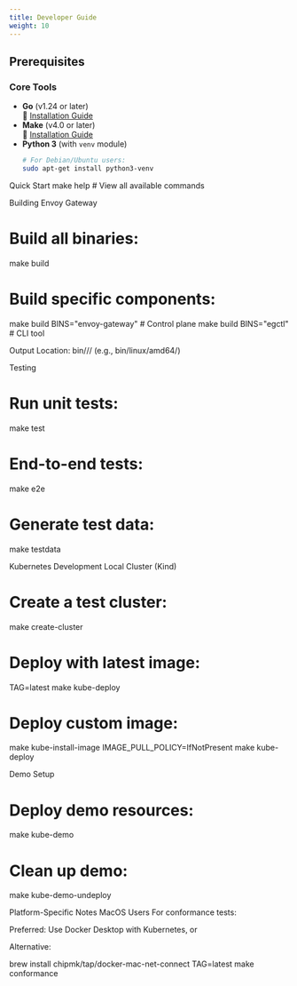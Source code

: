 ```yaml
---
title: Developer Guide
weight: 10
---
```


## Prerequisites

### Core Tools
- **Go** (v1.24 or later)  
  📌 [Installation Guide](https://go.dev/doc/install)  
- **Make** (v4.0 or later)  
  📌 [Installation Guide](https://www.gnu.org/software/make)  
- **Python 3** (with `venv` module)  
  ```bash
  # For Debian/Ubuntu users:
  sudo apt-get install python3-venv

Quick Start
make help  # View all available commands

Building Envoy Gateway
# Build all binaries:
make build

# Build specific components:
make build BINS="envoy-gateway"  # Control plane
make build BINS="egctl"         # CLI tool


 Output Location: bin/<OS>/<ARCH>/ (e.g., bin/linux/amd64/)


Testing

# Run unit tests:
make test

# End-to-end tests:
make e2e

# Generate test data:
make testdata

Kubernetes Development
Local Cluster (Kind)

# Create a test cluster:
make create-cluster

# Deploy with latest image:
TAG=latest make kube-deploy

# Deploy custom image:
make kube-install-image
IMAGE_PULL_POLICY=IfNotPresent make kube-deploy




Demo Setup

# Deploy demo resources:
make kube-demo

# Clean up demo:
make kube-demo-undeploy


Platform-Specific Notes
MacOS Users
For conformance tests:

Preferred: Use Docker Desktop with Kubernetes, or

Alternative:

brew install chipmk/tap/docker-mac-net-connect
TAG=latest make conformance



